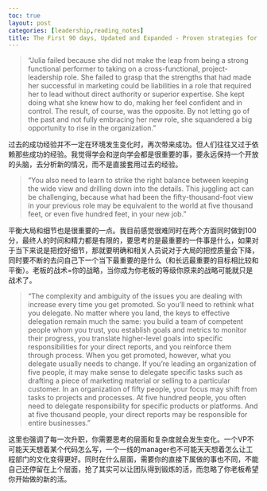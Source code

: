 ```yaml
---
toc: true
layout: post
categories: [leadership,reading_notes]
title: The First 90 days, Updated and Expanded - Proven strategies for getting up to speed faster and smarter - 5
---
```

> “Julia failed because she did not make the leap from being a strong functional performer to taking on a cross-functional, project-leadership role. She failed to grasp that the strengths that had made her successful in marketing could be liabilities in a role that required her to lead without direct authority or superior expertise. She kept doing what she knew how to do, making her feel confident and in control. The result, of course, was the opposite. By not letting go of the past and not fully embracing her new role, she squandered a big opportunity to rise in the organization.”

过去的成功经验并不一定在环境发生变化时，再次带来成功。但人们往往又过于依赖那些成功的经验。我觉得学会和逆向学会都是很重要的事，要永远保持一个开放的头脑，去分析新的情况，而不是直接套用过去的经验。

> “You also need to learn to strike the right balance between keeping the wide view and drilling down into the details. This juggling act can be challenging, because what had been the fifty-thousand-foot view in your previous role may be equivalent to the world at five thousand feet, or even five hundred feet, in your new job.”

平衡大局和细节也是很重要的一点。我目前感觉很难同时在两个方面同时做到100分，最终人的时间和精力都是有限的，要思考的是最重要的一件事是什么，如果对于当下来说是把控好细节，那就要明确和相关人员说对于大局的把控质量会下降，同时要不断的去问自己下一个当下最重要的是什么（和长远最重要的目标相比较和平衡）。老板的战术=你的战略，当你成为你老板的等级你原来的战略可能就只是战术了。

> “The complexity and ambiguity of the issues you are dealing with increase every time you get promoted. So you’ll need to rethink what you delegate. No matter where you land, the keys to effective delegation remain much the same: you build a team of competent people whom you trust, you establish goals and metrics to monitor their progress, you translate higher-level goals into specific responsibilities for your direct reports, and you reinforce them through process.
When you get promoted, however, what you delegate usually needs to change. If you’re leading an organization of five people, it may make sense to delegate specific tasks such as drafting a piece of marketing material or selling to a particular customer. In an organization of fifty people, your focus may shift from tasks to projects and processes. At five hundred people, you often need to delegate responsibility for specific products or platforms. And at five thousand people, your direct reports may be responsible for entire businesses.”

这里也强调了每一次升职，你需要思考的层面和复杂度就会发生变化。一个VP不可能天天想着某个代码怎么写，一个一线的manager也不可能天天想着怎么让工程部门的文化变得更好。同时在什么层面，需要你的直接下属做的事也不同，不能自己还停留在上个层面，抢了其实可以让团队得到锻炼的活，而忽略了你老板希望你开始做的新的活。
